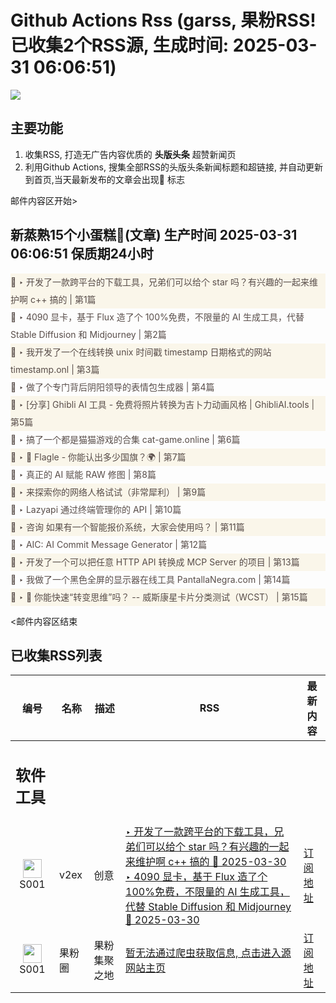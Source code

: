 # Github Actions Rss (garss, 果粉RSS! 已收集2个RSS源, 生成时间: 2025-03-31 06:06:51)

![](https://cdn.jsdelivr.net/gh/xinkeji/garss/_media/ga-rss.png)



## 主要功能
1. 收集RSS, 打造无广告内容优质的 **头版头条** 超赞新闻页
2. 利用Github Actions, 搜集全部RSS的头版头条新闻标题和超链接, 并自动更新到首页,当天最新发布的文章会出现🌈 标志

邮件内容区开始>
<h2>新蒸熟15个小蛋糕🍰(文章) 生产时间 2025-03-31 06:06:51 保质期24小时</h2>

<div style='line-height:3;background-color:#FAF6EA;' ><a href='https://www.v2ex.com/t/1122111#reply11' style="line-height:2;text-decoration:none;display:block;color:#584D49;">🌈 ‣ 开发了一款跨平台的下载工具，兄弟们可以给个 star 吗？有兴趣的一起来维护啊 c++ 搞的 | 第1篇</a></div><div style='line-height:3;' ><a href='https://www.v2ex.com/t/1122146#reply2' style="line-height:2;text-decoration:none;display:block;color:#584D49;">🌈 ‣ 4090 显卡，基于 Flux 造了个 100%免费，不限量的 AI 生成工具，代替 Stable Diffusion 和 Midjourney | 第2篇</a></div><div style='line-height:3;background-color:#FAF6EA;' ><a href='https://www.v2ex.com/t/1122134#reply4' style="line-height:2;text-decoration:none;display:block;color:#584D49;">🌈 ‣ 我开发了一个在线转换 unix 时间戳 timestamp 日期格式的网站 timestamp.onl | 第3篇</a></div><div style='line-height:3;' ><a href='https://www.v2ex.com/t/1122138#reply1' style="line-height:2;text-decoration:none;display:block;color:#584D49;">🌈 ‣ 做了个专门背后阴阳领导的表情包生成器 | 第4篇</a></div><div style='line-height:3;background-color:#FAF6EA;' ><a href='https://www.v2ex.com/t/1122113#reply15' style="line-height:2;text-decoration:none;display:block;color:#584D49;">🌈 ‣ [分享] Ghibli AI 工具 - 免费将照片转换为吉卜力动画风格 | GhibliAI.tools | 第5篇</a></div><div style='line-height:3;' ><a href='https://www.v2ex.com/t/1122124#reply0' style="line-height:2;text-decoration:none;display:block;color:#584D49;">🌈 ‣ 搞了一个都是猫猫游戏的合集 cat-game.online | 第6篇</a></div><div style='line-height:3;background-color:#FAF6EA;' ><a href='https://www.v2ex.com/t/1122041#reply12' style="line-height:2;text-decoration:none;display:block;color:#584D49;">🌈 ‣ 🚩 Flagle - 你能认出多少国旗？🌍 | 第7篇</a></div><div style='line-height:3;' ><a href='https://www.v2ex.com/t/1122093#reply4' style="line-height:2;text-decoration:none;display:block;color:#584D49;">🌈 ‣ 真正的 AI 赋能 RAW 修图 | 第8篇</a></div><div style='line-height:3;background-color:#FAF6EA;' ><a href='https://www.v2ex.com/t/1122106#reply0' style="line-height:2;text-decoration:none;display:block;color:#584D49;">🌈 ‣ 来探索你的网络人格试试（非常犀利） | 第9篇</a></div><div style='line-height:3;' ><a href='https://www.v2ex.com/t/1122091#reply0' style="line-height:2;text-decoration:none;display:block;color:#584D49;">🌈 ‣ Lazyapi 通过终端管理你的 API | 第10篇</a></div><div style='line-height:3;background-color:#FAF6EA;' ><a href='https://www.v2ex.com/t/1122087#reply2' style="line-height:2;text-decoration:none;display:block;color:#584D49;">🌈 ‣ 咨询 如果有一个智能报价系统，大家会使用吗？ | 第11篇</a></div><div style='line-height:3;' ><a href='https://www.v2ex.com/t/1122061#reply5' style="line-height:2;text-decoration:none;display:block;color:#584D49;">🌈 ‣ AIC: AI Commit Message Generator | 第12篇</a></div><div style='line-height:3;background-color:#FAF6EA;' ><a href='https://www.v2ex.com/t/1122056#reply1' style="line-height:2;text-decoration:none;display:block;color:#584D49;">🌈 ‣ 开发了一个可以把任意 HTTP API 转换成 MCP Server 的项目 | 第13篇</a></div><div style='line-height:3;' ><a href='https://www.v2ex.com/t/1122037#reply5' style="line-height:2;text-decoration:none;display:block;color:#584D49;">🌈 ‣ 我做了一个黑色全屏的显示器在线工具 PantallaNegra.com | 第14篇</a></div><div style='line-height:3;background-color:#FAF6EA;' ><a href='https://www.v2ex.com/t/1122032#reply8' style="line-height:2;text-decoration:none;display:block;color:#584D49;">🌈 ‣ 🎴 你能快速“转变思维”吗？ -- 威斯康星卡片分类测试（WCST） | 第15篇</a></div>

<邮件内容区结束

## 已收集RSS列表

| 编号 | 名称 | 描述 | RSS | 最新内容 |
| --- | --- | --- | --- | --- |
| <h2 id="软件工具">软件工具</h2> |  |   |  |  |
| <div id="S001" style="text-align: center;"><img src="https://cdn.jsdelivr.net/gh/zhaoolee/garss/_media/favicon/S001.png" width="30px" style="width:30px;height: auto;"/><br><span>S001</span></div> | v2ex | 创意 | [‣ 开发了一款跨平台的下载工具，兄弟们可以给个 star 吗？有兴趣的一起来维护啊 c++ 搞的 🌈 2025-03-30](https://www.v2ex.com/t/1122111#reply11)<br/>[‣ 4090 显卡，基于 Flux 造了个 100%免费，不限量的 AI 生成工具，代替 Stable Diffusion 和 Midjourney 🌈 2025-03-30](https://www.v2ex.com/t/1122146#reply2) | [订阅地址](https://www.v2ex.com/feed/tab/creative.xml) |
| <div id="S001" style="text-align: center;"><img src="https://cdn.jsdelivr.net/gh/zhaoolee/garss/_media/favicon/S001.png" width="30px" style="width:30px;height: auto;"/><br><span>S001</span></div> | 果粉圈 | 果粉集聚之地 | [暂无法通过爬虫获取信息, 点击进入源网站主页](https://g0f.cn) | [订阅地址](https://g0f.cn/rss.xml) |




